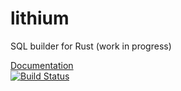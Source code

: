 # lithium
SQL builder for Rust (work in progress)

[Documentation](https://defyrlt.github.io/lithium/lithium/index.html)  
[![Build Status](https://travis-ci.org/defyrlt/lithium.svg)](https://travis-ci.org/defyrlt/lithium)
